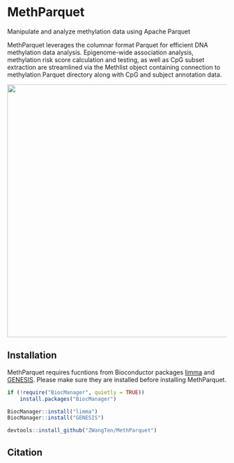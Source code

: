 
<!-- README.md is generated from README.Rmd. Please edit that file -->

# MethParquet

Manipulate and analyze methylation data using Apache Parquet

MethParquet leverages the columnar format Parquet for efficient DNA
methylation data analysis. Epigenome-wide association analysis,
methylation risk score calculation and testing, as well as CpG subset
extraction are streamlined via the Methlist object containing connection
to methylation Parquet directory along with CpG and subject annotation
data.

<img
src="/Users/zwang4/Library/CloudStorage/OneDrive-BethIsraelLaheyHealth/2023_parquet_db_methylation/2023_Files_Leslie_ZW/Code/MethParquet/man/Figure/MethParquet.png"
width="700" height="580" />

## Installation

MethParquet requires fucntions from Bioconductor packages
[limma](https://bioconductor.org/packages/release/bioc/html/limma.html)
and
[GENESIS](https://bioconductor.org/packages/release/bioc/html/GENESIS.html).
Please make sure they are installed before installing MethParquet.

``` r
if (!require("BiocManager", quietly = TRUE))
    install.packages("BiocManager")

BiocManager::install("limma")
BiocManager::install("GENESIS")

devtools::install_github("ZWangTen/MethParquet")
```

## Citation
